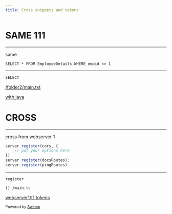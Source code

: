 ```yaml
---
title: Cross snippets and tokens
---
```

# SAME 111

<SwmSnippet path="/a.sql" line="1">

---

same

```plsql
SELECT * FROM EmployeeDetails WHERE empid <> 1
```

---

</SwmSnippet>

<SwmToken path="/a.sql" pos="1:0:0" line-data="SELECT * FROM EmployeeDetails WHERE empid &lt;&gt; 1">`SELECT`</SwmToken>

<SwmPath>[/folder2/main.txt](/folder2/main.txt)</SwmPath>

<SwmLink doc-title="with java">[with java](/.swm/with-java.0xdlb.sw.md)</SwmLink>

# CROSS

<SwmSnippet path="/main.ts" line="17" repo-id="Z2l0aHViJTNBJTNBd2Vic2VydmVyMSUzQSUzQWVyYW4tc3dpbW0=" repo-name>

---

cross from webserver 1

```typescript
server.register(cors, {
    // put your options here
})
server.register(docsRoutes);
server.register(pingRoutes)
```

---

</SwmSnippet>

<SwmToken path="/main.ts" pos="17:2:2" line-data="server.register(cors, {" repo-id="Z2l0aHViJTNBJTNBd2Vic2VydmVyMSUzQSUzQWVyYW4tc3dpbW0=" repo-name>`register`</SwmToken>

<SwmPath repo-id="Z2l0aHViJTNBJTNBd2Vic2VydmVyMSUzQSUzQWVyYW4tc3dpbW0=" repo-name path="/main.ts">`() /main.ts`</SwmPath>

<SwmLink doc-title="webserver1/t1 tokens " repo-id="Z2l0aHViJTNBJTNBd2Vic2VydmVyMSUzQSUzQWVyYW4tc3dpbW0=" repo-name path="/.swm/webserver1t1-tokens.bs0of.sw.md">[webserver1/t1 tokens ](http://localhost:5000/workspaces/FKw58TSkYUltv7nJSykl/repos/Z2l0aHViJTNBJTNBd2Vic2VydmVyMSUzQSUzQWVyYW4tc3dpbW0%3D/docs/bs0of)</SwmLink>

<SwmMeta repo-id="Z2l0aHViJTNBJTNBdDElM0ElM0FlcmFuLXN3aW1t"><sup>Powered by [Swimm](http://localhost:5000/)</sup></SwmMeta>
